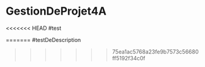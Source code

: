 # GestionDeProjet4A
<<<<<<< HEAD
#test


=======
#testDeDescription
>>>>>>> 75ea1ac5768a23fe9b7573c56680ff5192f34c0f
